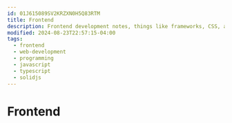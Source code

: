 ```yaml
---
id: 01J615089SV2KRZXN0H5Q83RTM
title: Frontend
description: Frontend development notes, things like frameworks, CSS, and more
modified: 2024-08-23T22:57:15-04:00
tags:
  - frontend
  - web-development
  - programming
  - javascript
  - typescript
  - solidjs
---
```

# Frontend